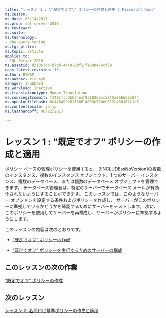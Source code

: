 ```yaml
---
title: "レッスン 1 : \"既定でオフ\" ポリシーの作成と適用 | Microsoft Docs"
ms.custom: 
ms.date: 03/14/2017
ms.prod: sql-server-2016
ms.reviewer: 
ms.suite: 
ms.technology:
- dbe-query-tuning
ms.tgt_pltfrm: 
ms.topic: article
applies_to:
- SQL Server 2016
ms.assetid: d31367db-b7db-44c4-8df2-f1240474cf78
caps.latest.revision: 16
author: BYHAM
ms.author: rickbyh
manager: jhubbard
ms.workload: Inactive
ms.translationtype: Human Translation
ms.sourcegitcommit: f3481fcc2bb74eaf93182e6cc58f5a06666e10f4
ms.openlocfilehash: 8e446499e51168614859e77beb312c468167c1e3
ms.contentlocale: ja-jp
ms.lasthandoff: 06/22/2017

---
```

# <a name="lesson-1-create-and-apply-an-off-by-default-policy"></a>レッスン 1 : "既定でオフ" ポリシーの作成と適用
ポリシー ベースの管理ポリシーを使用すると、 [!INCLUDE[ssNoVersion](../../includes/ssnoversion-md.md)]の複数のインスタンス、複数のインスタンス オブジェクト、1 つのサーバー インスタンス、複数のデータベース、または複数のデータベース オブジェクトを管理できます。 データベース管理者は、特定のサーバーでデータベース メールが有効化されないようにすることができます。 このレッスンでは、このようなサーバー オプションを設定する条件およびポリシーを作成し、 サーバーがこのポリシーに準拠しているかどうかを確認するためにサーバーをテストします。 次に、このポリシーを使用してサーバーを再構成し、サーバーがポリシーに準拠するようにします。  
  
このレッスンの内容は次のとおりです。  
  
-   ["既定でオフ" ポリシーの作成](../../relational-databases/policy-based-management/lesson-1-1-create-the-off-by-default-policy.md)  
  
-   ["既定でオフ" ポリシーを実行するためのサーバーの構成](../../relational-databases/policy-based-management/lesson-1-2-configure-a-server-to-run-the-off-by-default-policy.md)  
  
## <a name="next-task-in-lesson"></a>このレッスンの次の作業  
["既定でオフ" ポリシーの作成](../../relational-databases/policy-based-management/lesson-1-1-create-the-off-by-default-policy.md)  
  
## <a name="next-lesson"></a>次のレッスン  
[レッスン 2: 名前付け基準ポリシーの作成と適用](../../relational-databases/policy-based-management/lesson-2-create-and-apply-a-naming-standards-policy.md)  
  
  
  

